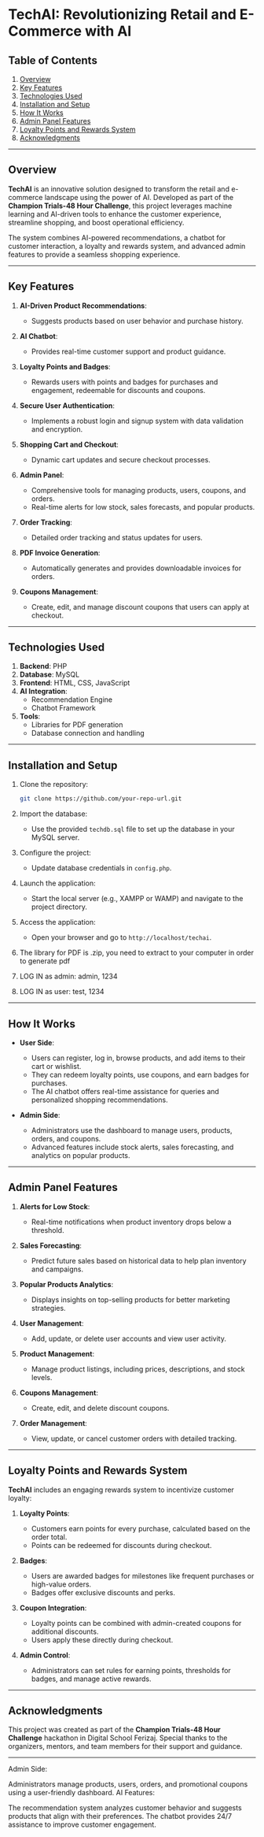
# TechAI: Revolutionizing Retail and E-Commerce with AI

## Table of Contents
1. [Overview](#overview)
2. [Key Features](#key-features)
3. [Technologies Used](#technologies-used)
4. [Installation and Setup](#installation-and-setup)
5. [How It Works](#how-it-works)
6. [Admin Panel Features](#admin-panel-features)
7. [Loyalty Points and Rewards System](#loyalty-points-and-rewards-system)
8. [Acknowledgments](#acknowledgments)

---

## Overview

**TechAI** is an innovative solution designed to transform the retail and e-commerce landscape using the power of AI. Developed as part of the **Champion Trials-48 Hour Challenge**, this project leverages machine learning and AI-driven tools to enhance the customer experience, streamline shopping, and boost operational efficiency.

The system combines AI-powered recommendations, a chatbot for customer interaction, a loyalty and rewards system, and advanced admin features to provide a seamless shopping experience.

---

## Key Features

1. **AI-Driven Product Recommendations**:
   - Suggests products based on user behavior and purchase history.

2. **AI Chatbot**:
   - Provides real-time customer support and product guidance.

3. **Loyalty Points and Badges**:
   - Rewards users with points and badges for purchases and engagement, redeemable for discounts and coupons.

4. **Secure User Authentication**:
   - Implements a robust login and signup system with data validation and encryption.

5. **Shopping Cart and Checkout**:
   - Dynamic cart updates and secure checkout processes.

6. **Admin Panel**:
   - Comprehensive tools for managing products, users, coupons, and orders.
   - Real-time alerts for low stock, sales forecasts, and popular products.

7. **Order Tracking**:
   - Detailed order tracking and status updates for users.

8. **PDF Invoice Generation**:
   - Automatically generates and provides downloadable invoices for orders.

9. **Coupons Management**:
   - Create, edit, and manage discount coupons that users can apply at checkout.

---

## Technologies Used

1. **Backend**: PHP
2. **Database**: MySQL
3. **Frontend**: HTML, CSS, JavaScript
4. **AI Integration**:
   - Recommendation Engine
   - Chatbot Framework
5. **Tools**:
   - Libraries for PDF generation
   - Database connection and handling

---

## Installation and Setup

1. Clone the repository:
   ```bash
   git clone https://github.com/your-repo-url.git
   ```
2. Import the database:
   - Use the provided `techdb.sql` file to set up the database in your MySQL server.
3. Configure the project:
   - Update database credentials in `config.php`.
4. Launch the application:
   - Start the local server (e.g., XAMPP or WAMP) and navigate to the project directory.
5. Access the application:
   - Open your browser and go to `http://localhost/techai`.
6. The library for PDF is .zip, you need to extract to your computer in order to generate pdf

7. LOG IN as admin: admin, 1234
8. LOG IN as user: test, 1234

---

## How It Works

- **User Side**:
  - Users can register, log in, browse products, and add items to their cart or wishlist.
  - They can redeem loyalty points, use coupons, and earn badges for purchases.
  - The AI chatbot offers real-time assistance for queries and personalized shopping recommendations.

- **Admin Side**:
  - Administrators use the dashboard to manage users, products, orders, and coupons.
  - Advanced features include stock alerts, sales forecasting, and analytics on popular products.

---

## Admin Panel Features

1. **Alerts for Low Stock**:
   - Real-time notifications when product inventory drops below a threshold.

2. **Sales Forecasting**:
   - Predict future sales based on historical data to help plan inventory and campaigns.

3. **Popular Products Analytics**:
   - Displays insights on top-selling products for better marketing strategies.

4. **User Management**:
   - Add, update, or delete user accounts and view user activity.

5. **Product Management**:
   - Manage product listings, including prices, descriptions, and stock levels.

6. **Coupons Management**:
   - Create, edit, and delete discount coupons.

7. **Order Management**:
   - View, update, or cancel customer orders with detailed tracking.

---

## Loyalty Points and Rewards System

**TechAI** includes an engaging rewards system to incentivize customer loyalty:

1. **Loyalty Points**:
   - Customers earn points for every purchase, calculated based on the order total.
   - Points can be redeemed for discounts during checkout.

2. **Badges**:
   - Users are awarded badges for milestones like frequent purchases or high-value orders.
   - Badges offer exclusive discounts and perks.

3. **Coupon Integration**:
   - Loyalty points can be combined with admin-created coupons for additional discounts.
   - Users apply these directly during checkout.

4. **Admin Control**:
   - Administrators can set rules for earning points, thresholds for badges, and manage active rewards.

---





## Acknowledgments

This project was created as part of the **Champion Trials-48 Hour Challenge** hackathon in Digital School Ferizaj. Special thanks to the organizers, mentors, and team members for their support and guidance.

---

Admin Side:

Administrators manage products, users, orders, and promotional coupons using a user-friendly dashboard.
AI Features:

The recommendation system analyzes customer behavior and suggests products that align with their preferences.
The chatbot provides 24/7 assistance to improve customer engagement.
